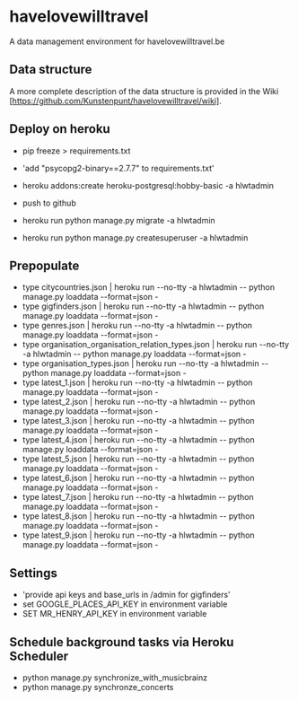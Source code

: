 # havelovewilltravel
A data management environment for havelovewilltravel.be

## Data structure

A more complete description of the data structure is provided in the Wiki [https://github.com/Kunstenpunt/havelovewilltravel/wiki].

## Deploy on heroku

- pip freeze > requirements.txt
- 'add "psycopg2-binary==2.7.7" to requirements.txt'

- heroku addons:create heroku-postgresql:hobby-basic -a hlwtadmin

- push to github

- heroku run python manage.py migrate -a hlwtadmin
- heroku run python manage.py createsuperuser -a hlwtadmin

## Prepopulate
- type citycountries.json | heroku run --no-tty -a hlwtadmin -- python manage.py loaddata --format=json -
- type gigfinders.json | heroku run --no-tty -a hlwtadmin -- python manage.py loaddata --format=json -
- type genres.json | heroku run --no-tty -a hlwtadmin -- python manage.py loaddata --format=json -
- type organisation_organisation_relation_types.json | heroku run --no-tty -a hlwtadmin -- python manage.py loaddata --format=json -
- type organisation_types.json | heroku run --no-tty -a hlwtadmin -- python manage.py loaddata --format=json -
- type latest_1.json | heroku run --no-tty -a hlwtadmin -- python manage.py loaddata --format=json -
- type latest_2.json | heroku run --no-tty -a hlwtadmin -- python manage.py loaddata --format=json -
- type latest_3.json | heroku run --no-tty -a hlwtadmin -- python manage.py loaddata --format=json -
- type latest_4.json | heroku run --no-tty -a hlwtadmin -- python manage.py loaddata --format=json -
- type latest_5.json | heroku run --no-tty -a hlwtadmin -- python manage.py loaddata --format=json -
- type latest_6.json | heroku run --no-tty -a hlwtadmin -- python manage.py loaddata --format=json -
- type latest_7.json | heroku run --no-tty -a hlwtadmin -- python manage.py loaddata --format=json -
- type latest_8.json | heroku run --no-tty -a hlwtadmin -- python manage.py loaddata --format=json -
- type latest_9.json | heroku run --no-tty -a hlwtadmin -- python manage.py loaddata --format=json -

## Settings
- 'provide api keys and base_urls in /admin for gigfinders'
- set GOOGLE_PLACES_API_KEY in environment variable
- SET MR_HENRY_API_KEY in environment variable


## Schedule background tasks via Heroku Scheduler
- python manage.py synchronize_with_musicbrainz
- python manage.py synchronze_concerts